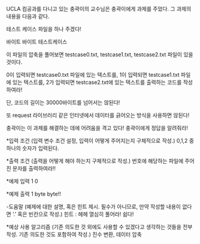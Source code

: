 UCLA 컴공과를 다니고 있는 충곽이의 교수님은 충곽이에게 과제를 주었다. 그 과제의 내용을 다음과 같다.

테스트 케이스 파일을 하나 주겠다!

바이트 바이트 테스트케이스

이 파일의 압축을 풀어보면 testcase0.txt, testcase1.txt, testcase2.txt 파일이 있을 것이다.

0이 입력되면 testcase0.txt 파일에 있는 텍스트를, 1이 입력되면 testcase1.txt 파일에 있는 텍스트를, 2가 입력되면 testcase2.txt에 있는 텍스트를 출력하는 코드를 작성하여라!

단, 코드의 길이는 30000바이트를 넘어서는 않된다!

또 request 라이브러리 같은 인터넷에서 데이터를 긁어오는 방식을 사용하면 않된다!

충곽이는 이 과제를 해결하는 데에 어려움을 격고 있다! 충곽이에게 정답을 알려줘라!


*입력 조건 (입력 변수 조건 설정, 입력이 어떻게 주어지는지 구체적으로 작성.)
0,1,2 중 하나의 숫자가 입력된다.

*출력 조건 (출력을 어떻게 해야 하는지 구체적으로 작성.)
번호에 해당하는 파일에 주어진 문자를 출력하여라!!


*예제 입력 1
0

*예제 출력 1
byte byte!!


-도움말 (예제에 대한 설명, 혹은 힌트 제시. 필수가 아니므로, 만약 작성할 내용이 없다면 ‘.’ 혹은 빈칸으로 작성.)
힌트 : 헤헤 열심히 풀어라! 쉽다!


*예상 사용 알고리즘 (기존 의도한 것 외에도 사용할 수 있겠다고 생각하는 것들을 전부 작성. 기존 의도한 것도 포함하여 작성.)
진수 변환, 데이터 압축
